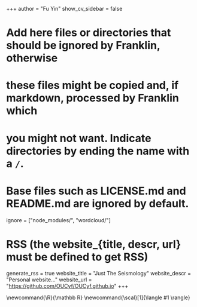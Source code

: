 <!--
Add here global page variables to use throughout your website.
-->
+++
author = "Fu Yin"
show_cv_sidebar = false


# Add here files or directories that should be ignored by Franklin, otherwise
# these files might be copied and, if markdown, processed by Franklin which
# you might not want. Indicate directories by ending the name with a `/`.
# Base files such as LICENSE.md and README.md are ignored by default.
ignore = ["node_modules/", "wordcloud/"]

# RSS (the website_{title, descr, url} must be defined to get RSS)
generate_rss = true
website_title = "Just The Seismology"
website_descr = "Personal website..."
website_url   = "https://github.com/OUCyf/OUCyf.github.io"
+++

<!--
Add here global latex commands to use throughout your pages.
-->
\newcommand{\R}{\mathbb R}
\newcommand{\scal}[1]{\langle #1 \rangle}
